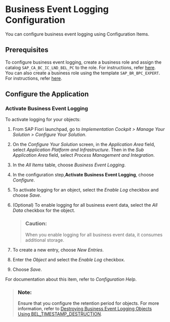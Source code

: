<!-- loioe477a6054926477c92e248375f338508 -->

# Business Event Logging Configuration

You can configure business event logging using Configuration Items.



<a name="loioe477a6054926477c92e248375f338508__section_s32_44c_crb"/>

## Prerequisites

To configure business event logging, create a business role and assign the catalog `SAP_CA_BC_IC_LND_BEL_PC` to the role. For instructions, refer [here](https://help.sap.com/docs/SAP_S4HANA_CLOUD/53e36b5493804bcdb3f6f14de8b487dd/f84e5ce53c754d799cffd0c724cbcdce.html). You can also create a business role using the template `SAP_BR_BPC_EXPERT`. For instructions, refer [here](https://help.sap.com/docs/SAP_S4HANA_CLOUD/53e36b5493804bcdb3f6f14de8b487dd/87807ffd176c4dbca23d97ff1ec0705c.html).



<a name="loioe477a6054926477c92e248375f338508__section_ldx_4vl_tsb"/>

## Configure the Application



### Activate Business Event Logging

To activate logging for your objects:

1.  From SAP Fiori launchpad, go to *Implementation Cockpit \> Manage Your Solution \> Configure Your Solution*.
2.  On the *Configure Your Solution* screen, in the *Application Area* field, select *Application Platform and Infrastructure*. Then in the *Sub Application Area* field, select *Process Management and Integration*.
3.  In the *All Items* table, choose *Business Event Logging*.
4.  In the configuration step,**Activate Business Event Logging**, choose *Configure*.
5.  To activate logging for an object, select the *Enable Log* checkbox and choose *Save*.
6.  \(Optional\) To enable logging for all business event data, select the *All Data* checkbox for the object.

    > ### Caution:  
    > When you enable logging for all business event data, it consumes additional storage.

7.  To create a new entry, choose *New Entries*.
8.  Enter the *Object* and select the *Enable Log* checkbox.
9.  Choose *Save*.

For documentation about this item, refer to *Configuration Help*.

> ### Note:  
> Ensure that you configure the retention period for objects. For more information, refer to [Destroying Business Event Logging Objects Using BEL\_TIMESTAMP\_DESTRUCTION](destroying-business-event-logging-objects-using-bel-timestamp-destruction-4005b2f.md).

